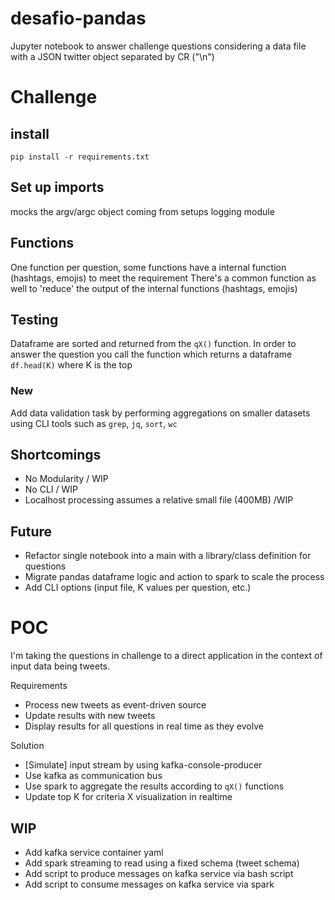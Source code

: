 # desafio-pandas
Jupyter notebook to answer challenge questions considering a data file with a JSON twitter object separated by CR ("\n")

# Challenge
## install
`pip install -r requirements.txt`
## Set up imports
mocks the argv/argc object coming from 
setups logging module

## Functions
One function per question, some functions have a internal function (hashtags, emojis) to meet the requirement
There's a common function as well to 'reduce' the output of the internal functions (hashtags, emojis) 

## Testing
Dataframe are sorted and returned from the `qX()` function.
In order to answer the question you call the function which returns a dataframe
`df.head(K)` where K is the top

### New
Add data validation task by performing aggregations on smaller datasets
using CLI tools such as `grep`, `jq`, `sort`, `wc`

## Shortcomings
* No Modularity / WIP
* No CLI / WIP
* Localhost processing assumes a relative small file (400MB) /WIP

## Future
* Refactor single notebook into a main with a library/class definition for questions
* Migrate pandas dataframe logic and action to spark to scale the process
* Add CLI options (input file, K values per question, etc.)

# POC
I'm taking the questions in challenge to a direct application in the context of input data being tweets.

Requirements
* Process new tweets as event-driven source
* Update results with new tweets
* Display results for all questions in real time as they evolve

Solution
* [Simulate] input stream by using kafka-console-producer
* Use kafka as communication bus
* Use spark to aggregate the results according to `qX()` functions
* Update top K for criteria X visualization in realtime

## WIP
* Add kafka service container yaml
* Add spark streaming to read using a fixed schema (tweet schema)
* Add script to produce messages on kafka service via bash script
* Add script to consume messages on kafka service via spark

